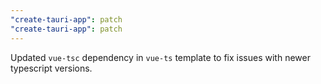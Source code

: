 ```yaml
---
"create-tauri-app": patch
"create-tauri-app": patch
---
```


Updated `vue-tsc` dependency in `vue-ts` template to fix issues with newer typescript versions.
